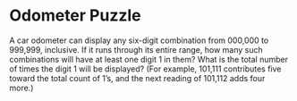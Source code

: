 # Odometer Puzzle 

A car odometer can display any six-digit combination from 000,000 to 999,999, inclusive. If it runs through its entire range, how many such combinations will have at least one digit 1 in them? What is the total number of times the digit 1 will be displayed? (For example, 101,111 contributes five toward the total count of 1’s, and the next reading of 101,112 adds four more.) 
